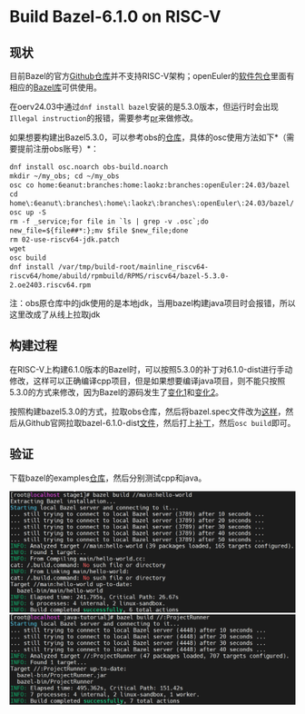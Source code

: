 # Build Bazel-6.1.0 on RISC-V

## 现状

目前Bazel的官方[Github仓库](https://github.com/bazelbuild/bazel)并不支持RISC-V架构；openEuler的[软件包仓](https://gitee.com/src-openeuler)里面有相应的[Bazel库](https://gitee.com/src-openeuler/bazel)可供使用。

在oerv24.03中通过`dnf install bazel`安装的是5.3.0版本，但运行时会出现`Illegal instruction`的报错，需要参考[pr](https://gitee.com/src-openeuler/bazel/pulls/29)来做修改。

如果想要构建出Bazel5.3.0，可以参考obs的[仓库](https://build.tarsier-infra.isrc.ac.cn/package/show/home:6eanut:branches:home:laokz:branches:openEuler:24.03/bazel)，具体的osc使用方法如下*（需要提前注册obs账号）*：

```
dnf install osc.noarch obs-build.noarch
mkdir ~/my_obs; cd ~/my_obs
osc co home:6eanut:branches:home:laokz:branches:openEuler:24.03/bazel
cd home\:6eanut\:branches\:home\:laokz\:branches\:openEuler\:24.03/bazel/
osc up -S
rm -f _service;for file in `ls | grep -v .osc`;do new_file=${file##*:};mv $file $new_file;done
rm 02-use-riscv64-jdk.patch
wget 
osc build
dnf install /var/tmp/build-root/mainline_riscv64-riscv64/home/abuild/rpmbuild/RPMS/riscv64/bazel-5.3.0-2.oe2403.riscv64.rpm
```

注：obs原仓库中的jdk使用的是本地jdk，当用bazel构建java项目时会报错，所以这里改成了从线上拉取jdk

## 构建过程

在RISC-V上构建6.1.0版本的Bazel时，可以按照5.3.0的补丁对6.1.0-dist进行手动修改，这样可以正确编译cpp项目，但是如果想要编译java项目，则不能只按照5.3.0的方式来修改，因为Bazel的源码发生了[变化1](https://github.com/bazelbuild/bazel/commit/b74111671713f132869b94cf3686cc427c67663a?diff=split&w=1#diff-71b1b422b92a8ed8ad51762a6f203632dddcff633df7f4bf3328adaa2d961a08)和[变化2](https://github.com/bazelbuild/bazel/commit/d5559c16ac008b86345fbbade5d600181a2fce6f?diff=split&w=1)。

按照构建bazel5.3.0的方式，拉取obs仓库，然后将bazel.spec文件改为[这样](bazel/6.1.0/bazel.spec)，然后从Github官网拉取bazel-6.1.0-dist[文件](https://github.com/bazelbuild/bazel/releases/download/6.1.0/bazel-6.1.0-dist.zip)，然后打上[补丁](bazel/6.1.0/bazel610-riscv64.patch)，然后`osc build`即可。

## 验证

下载bazel的examples[仓库](https://github.com/bazelbuild/examples)，然后分别测试cpp和java。

![1723538344316](image/build-bazel610-riscv/1723538344316.png)![1723538351218](image/build-bazel610-riscv/1723538351218.png)

